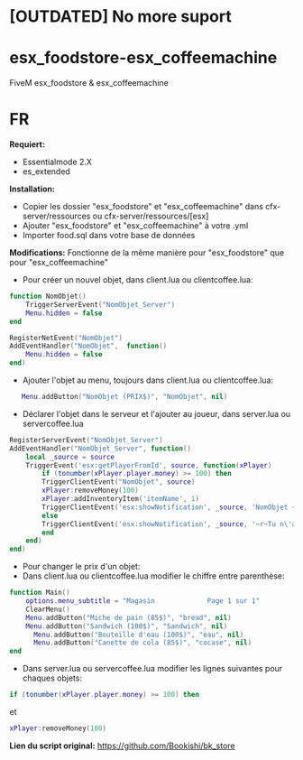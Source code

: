 # [OUTDATED] No more suport
# esx_foodstore-esx_coffeemachine
FiveM esx_foodstore &amp; esx_coffeemachine

# FR
**Requiert:**
 * Essentialmode 2.X
 * es_extended

**Installation:**
 * Copier les dossier "esx_foodstore" et "esx_coffeemachine" dans cfx-server/ressources ou cfx-server/ressources/[esx]
 * Ajouter "esx_foodstore" et "esx_coffeemachine" à votre .yml
 * Importer food.sql dans votre base de données
 
 **Modifications:**
 Fonctionne de la même manière pour "esx_foodstore" que pour "esx_coffeemachine"
  * Pour créer un nouvel objet, dans client.lua ou clientcoffee.lua:
```lua
function NomObjet()
    TriggerServerEvent("NomObjet_Server")
    Menu.hidden = false
end

RegisterNetEvent("NomObjet")
AddEventHandler("NomObjet",  function()
    Menu.hidden = false  
end)
```
 * Ajouter l'objet au menu, toujours dans client.lua ou clientcoffee.lua:
```lua
   Menu.addButton("NomObjet (PRIX$)", "NomObjet", nil)
```
 * Déclarer l'objet dans le serveur et l'ajouter au joueur, dans server.lua ou servercoffee.lua
```lua
RegisterServerEvent("NomObjet_Server")
AddEventHandler("NomObjet_Server", function()
	local _source = source
	TriggerEvent('esx:getPlayerFromId', source, function(xPlayer)
		if (tonumber(xPlayer.player.money) >= 100) then
		TriggerClientEvent("NomObjet", source)
		xPlayer:removeMoney(100)
		xPlayer:addInventoryItem('itemName', 1)
		TriggerClientEvent('esx:showNotification', _source, 'NomObjet ~g~+1 !\n')
		else
		TriggerClientEvent('esx:showNotification', _source, '~r~Tu n\'as pas suffisamment d\'argent !\n')
		end
	end)
end)
```
 * Pour changer le prix d'un objet:
 * Dans client.lua ou clientcoffee.lua modifier le chiffre entre parenthèse:
```lua
function Main()
    options.menu_subtitle = "Magasin             Page 1 sur 1"
    ClearMenu()
    Menu.addButton("Miche de pain (85$)", "bread", nil)
    Menu.addButton("Sandwich (100$)", "Sandwich", nil)
	  Menu.addButton("Bouteille d'eau (100$)", "eau", nil)
	  Menu.addButton("Canette de cola (85$)", "cocase", nil)
end
```
 * Dans server.lua ou servercoffee.lua modifier les lignes suivantes pour chaques objets:
```lua  
if (tonumber(xPlayer.player.money) >= 100) then
```
et
```lua  
xPlayer:removeMoney(100)
```

**Lien du script original:**
https://github.com/Bookishi/bk_store
